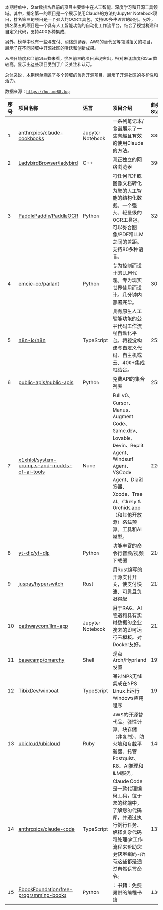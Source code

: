 本期榜单中，Star数排名靠前的项目主要集中在人工智能、深度学习和开源工具领域。其中，排名第一的项目是一个展示使用Claude的方法的Jupyter Notebook项目，排名第三的项目是一个强大的OCR工具包，支持80多种语言的识别。另外，排名第五的项目是一个具有人工智能功能的自动化工作流平台，结合了视觉构建和自定义代码，支持400多种集成。

另外，榜单中也有一些与支付、网络浏览器、AWS的替代品等领域相关的项目，展示了在不同领域中开源社区的活跃和创新成果。

从项目热度和当前Star数来看，排名前三的项目表现突出，相对来说热度和Star数较高，显示出这些项目受到了广泛关注和认可。

总体来说，本期榜单涵盖了多个领域的优秀开源项目，展示了开源社区的多样性和活力。

数据来源：[`https://hot.me88.top`](https://hot.me88.top)

|序号|项目名称|语言|项目介绍|趋势Star|当前Star|热度|创建时间|
|:---|:---|:---|:---|:---|:---|:---|:---|
|1|[anthropics/claude-cookbooks](https://github.com/anthropics/claude-cookbooks)|Jupyter Notebook|一系列笔记本/食谱展示了一些有趣且有效的使用Claude的方法。|385|24948|121|2023-08-15|
|2|[LadybirdBrowser/ladybird](https://github.com/LadybirdBrowser/ladybird)|C++|真正独立的网络浏览器|396|50331|120|2024-05-30|
|3|[PaddlePaddle/PaddleOCR](https://github.com/PaddlePaddle/PaddleOCR)|Python|将任何PDF或图像文档转化为您的人工智能的结构化数据。一个强大、轻量级的OCR工具包，可以弥合图像/PDF和LLM之间的差距。支持80多种语言。|326|60714|102|2020-05-08|
|4|[emcie-co/parlant](https://github.com/emcie-co/parlant)|Python|专为控制而设计的LLM代理。专为现实世界使用而设计。几分钟内部署完毕。|307|14428|98|2024-02-15|
|5|[n8n-io/n8n](https://github.com/n8n-io/n8n)|TypeScript|具有原生人工智能功能的公平代码工作流程自动化平台。将视觉构建与自定义代码、自主机或云、400+集成相结合。|255|151206|92|2019-06-22|
|6|[public-apis/public-apis](https://github.com/public-apis/public-apis)|Python|免费API的集合列表|259|371658|86|2016-03-20|
|7|[x1xhlol/system-prompts-and-models-of-ai-tools](https://github.com/x1xhlol/system-prompts-and-models-of-ai-tools)|None|Full v0、Cursor、Manus、Augment Code、Same.dev、Lovable、Devin、Replit Agent、Windsurf Agent、VSCode Agent、Dia浏览器、Xcode、Trae AI、Cluely & Orchids.app（和其他开放源）系统预算、工具和AI模型。|226|92843|75|2025-03-05|
|8|[yt-dlp/yt-dlp](https://github.com/yt-dlp/yt-dlp)|Python|功能丰富的命令行音频/视频下载器|216|131790|68|2020-10-26|
|9|[juspay/hyperswitch](https://github.com/juspay/hyperswitch)|Rust|用Rust编写的开源支付开关，使支付快速、可靠且负担得起|213|38200|65|2022-10-17|
|10|[pathwaycom/llm-app](https://github.com/pathwaycom/llm-app)|Jupyter Notebook|用于RAG、AI管道和具有实时数据的企业搜索的即可运行云模板。对Docker友好。|212|45984|64|2023-07-19|
|11|[basecamp/omarchy](https://github.com/basecamp/omarchy)|Shell|观点Arch/Hyprland设置|193|15494|62|2025-06-01|
|12|[TibixDev/winboat](https://github.com/TibixDev/winboat)|TypeScript|通过NPS无缝集成在NPS Linux上运行Windows应用程序|197|13226|61|2025-04-04|
|13|[ubicloud/ubicloud](https://github.com/ubicloud/ubicloud)|Ruby|AWS的开源替代品。弹性计算、块存储（非复制）、防火墙和负载平衡器、托管Postquist、K8、AI推理和ILM服务。|145|10571|44|2023-01-17|
|14|[anthropics/claude-code](https://github.com/anthropics/claude-code)|TypeScript|Claude Code是一款代理编码工具，位于您的终端中，了解您的代码库，并通过执行例行任务、解释复杂代码和处理git工作流程来帮助您更快地编码-所有这些都是通过自然语言命令。|137|40091|44|2025-02-22|
|15|[EbookFoundation/free-programming-books](https://github.com/EbookFoundation/free-programming-books)|Python|：书籍：免费提供的编程书籍|136|374681|41|2013-10-11|